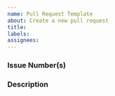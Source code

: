 ```yaml
---
name: Pull Request Template
about: Create a new pull request
title: 
labels: 
assignees: 
---
```


### Issue Number(s)

### Description
